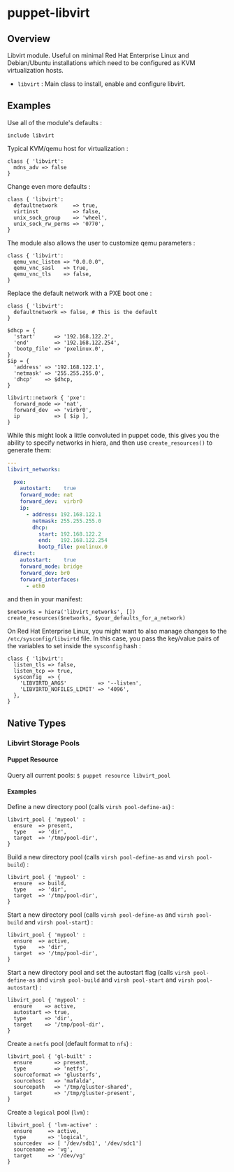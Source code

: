# puppet-libvirt

## Overview

Libvirt module. Useful on minimal Red Hat Enterprise Linux and Debian/Ubuntu
installations which need to be configured as KVM virtualization hosts.

* `libvirt` : Main class to install, enable and configure libvirt.

## Examples

Use all of the module's defaults :

```puppet
include libvirt
```

Typical KVM/qemu host for virtualization :

```puppet
class { 'libvirt':
  mdns_adv => false
}
```

Change even more defaults :

```puppet
class { 'libvirt':
  defaultnetwork     => true,
  virtinst           => false,
  unix_sock_group    => 'wheel',
  unix_sock_rw_perms => '0770',
}
```

The module also allows the user to customize qemu parameters :

```puppet
class { 'libvirt':
  qemu_vnc_listen => "0.0.0.0",
  qemu_vnc_sasl   => true,
  qemu_vnc_tls    => false,
}
```

Replace the default network with a PXE boot one :

```puppet
class { 'libvirt':
  defaultnetwork => false, # This is the default
}

$dhcp = {
  'start'      => '192.168.122.2',
  'end'        => '192.168.122.254',
  'bootp_file' => 'pxelinux.0',
}
$ip = {
  'address' => '192.168.122.1',
  'netmask' => '255.255.255.0',
  'dhcp'    => $dhcp,
}

libvirt::network { 'pxe':
  forward_mode => 'nat',
  forward_dev  => 'virbr0',
  ip           => [ $ip ],
}
```

While this might look a little convoluted in puppet code, this gives you the ability to specify networks in hiera, and then use `create_resources()` to  generate them:

```yaml
---
libvirt_networks:

  pxe:
    autostart:    true
    forward_mode: nat
    forward_dev:  virbr0
    ip:
      - address: 192.168.122.1
        netmask: 255.255.255.0
        dhcp:
          start: 192.168.122.2
          end:   192.168.122.254
          bootp_file: pxelinux.0
  direct:
    autostart:    true
    forward_mode: bridge
    forward_dev: br0
    forward_interfaces:
      - eth0
```

and then in your manifest:

```puppet
$networks = hiera('libvirt_networks', [])
create_resources($networks, $your_defaults_for_a_network)
```

On Red Hat Enterprise Linux, you might want to also manage changes to the
`/etc/sysconfig/libvirtd` file. In this case, you pass the key/value pairs
of the variables to set inside the `sysconfig` hash :

```puppet
class { 'libvirt':
  listen_tls => false,
  listen_tcp => true,
  sysconfig  => {
    'LIBVIRTD_ARGS'          => '--listen',
    'LIBVIRTD_NOFILES_LIMIT' => '4096',
  },
}
```

## Native Types

### Libvirt Storage Pools

#### Puppet Resource 

Query all current pools: `$ puppet resource libvirt_pool`

#### Examples

Define a new directory pool (calls `virsh pool-define-as`) :

```puppet
libvirt_pool { 'mypool' :
  ensure  => present,
  type    => 'dir',
  target  => '/tmp/pool-dir',
}
```

Build a new directory pool (calls `virsh pool-define-as` and
`virsh pool-build`) :
```puppet
libvirt_pool { 'mypool' :
  ensure  => build,
  type    => 'dir',
  target  => '/tmp/pool-dir',
}
```

Start a new directory pool (calls `virsh pool-define-as` and `virsh pool-build`
and `virsh pool-start`) :
```puppet
libvirt_pool { 'mypool' :
  ensure  => active,
  type    => 'dir',
  target  => '/tmp/pool-dir',
}
```

Start a new directory pool and set the autostart flag (calls
`virsh pool-define-as` and `virsh pool-build` and `virsh pool-start` and
`virsh pool-autostart`) :
```puppet
libvirt_pool { 'mypool' :
  ensure    => active,
  autostart => true,
  type      => 'dir',
  target    => '/tmp/pool-dir',
}
```

Create a `netfs` pool (default format to `nfs`) :

```puppet
libvirt_pool { 'gl-built' :
  ensure       => present,
  type         => 'netfs',
  sourceformat => 'glusterfs',
  sourcehost   => 'mafalda',
  sourcepath   => '/tmp/gluster-shared',
  target       => '/tmp/gluster-present',
}
```

Create a `logical` pool (`lvm`) :

```puppet
libvirt_pool { 'lvm-active' :
  ensure     => active,
  type       => 'logical',
  sourcedev  => [ '/dev/sdb1', '/dev/sdc1']
  sourcename => 'vg',
  target     => '/dev/vg'
}
```

